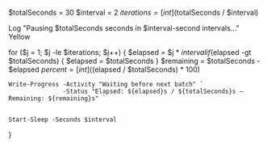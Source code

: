 $totalSeconds = 30
$interval = 2
$iterations = [int]($totalSeconds / $interval)

Log "Pausing $totalSeconds seconds in $interval-second intervals..." Yellow

for ($j = 1; $j -le $iterations; $j++) {
    $elapsed = $j * $interval
    if ($elapsed -gt $totalSeconds) { $elapsed = $totalSeconds }
    $remaining = $totalSeconds - $elapsed
    $percent = [int](($elapsed / $totalSeconds) * 100)

    Write-Progress -Activity "Waiting before next batch" `
                   -Status "Elapsed: ${elapsed}s / ${totalSeconds}s — Remaining: ${remaining}s" `
                   

    Start-Sleep -Seconds $interval
}